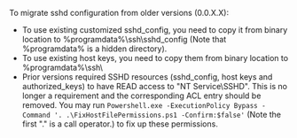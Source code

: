 To migrate sshd configuration from older versions (0.0.X.X):

- To use existing customized sshd_config, you need to copy it from binary location to %programdata%\ssh\sshd_config (Note that %programdata% is a hidden directory).
- To use existing host keys, you need to copy them from binary location to %programdata%\ssh\
- Prior versions required SSHD resources (sshd_config, host keys and authorized_keys) to have READ access to "NT Service\SSHD". This is no longer a requirement and the corresponding ACL entry should be removed. You may run `Powershell.exe -ExecutionPolicy Bypass -Command '. .\FixHostFilePermissions.ps1 -Confirm:$false'` (Note the first "." is a call operator.) to fix up these permissions.
